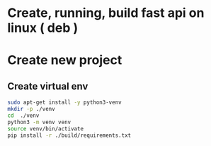 # Create, running, build fast api on linux ( deb )

# Create new project

## Create virtual env

```sh
sudo apt-get install -y python3-venv
mkdir -p ./venv
cd  ./venv
python3 -m venv venv
source venv/bin/activate
pip install -r ./build/requirements.txt
```